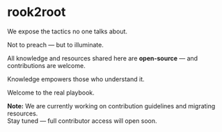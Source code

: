 # rook2root

We expose the tactics no one talks about.

Not to preach — but to illuminate.

All knowledge and resources shared here are **open-source** — and contributions are welcome.
 
Knowledge empowers those who understand it.

Welcome to the real playbook.

**Note:** We are currently working on contribution guidelines and migrating resources.  
Stay tuned — full contributor access will open soon.

